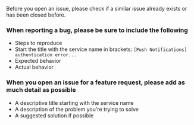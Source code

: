 Before you open an issue, please check if a similar issue already exists or has been closed before.

### When reporting a bug, please be sure to include the following

-   Steps to reproduce
-   Start the title with the service name in brackets:  `[Push Notifications] authentication error...`
-   Expected behavior
-   Actual behavior

### When you open an issue for a feature request, please add as much detail as possible
-   A descriptive title starting with the service name
-   A description of the problem you're trying to solve
-   A suggested solution if possible
